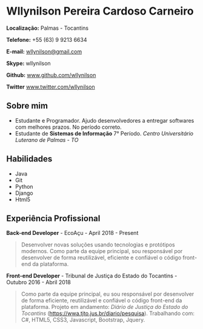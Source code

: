 # Wllynilson Pereira Cardoso Carneiro

**Localização:** Palmas - Tocantins

**Telefone:** +55 (63) 9 9213 6634

**E-mail:** wllynilson@gmail.com

**Skype:** wllynilson

**Github:** www.github.com/wllynilson

**Twitter** www.twitter.com/wllynilson

## Sobre mim
* Estudante e Programador. Ajudo desenvolvedores a entregar softwares com melhores prazos. No período correto.
* Estudante de **Sistemas de Informação** 7° Período. _Centro Universitário Luterano de Palmas - TO_

## Habilidades

* Java
* Git
* Python
* Django
* Html5

## Experiência Profissional

**Back-end Developer** - EcoAçu - April 2018 - Present

> Desenvolver novas soluções usando tecnologias e protótipos modernos. Como parte da equipe principal, sou responsável por desenvolver de forma reutilizável, eficiente e confiável o código front-end da plataforma.

**Front-end Developer** - Tribunal de Justiça do Estado do Tocantins - Outubro 2016 - Abril 2018

> Como parte da equipe principal,  eu sou responsável por desenvolver de forma eficiente, reutilizável e confiável o código front-end da plataforma. Projeto em andamento: *Diário de Justiça do Estado do Tocantins* (https://wwa.tjto.jus.br/diario/pesquisa). Trabalhando com: C#, HTML5, CSS3, Javascript, Bootstrap, Jquery.
